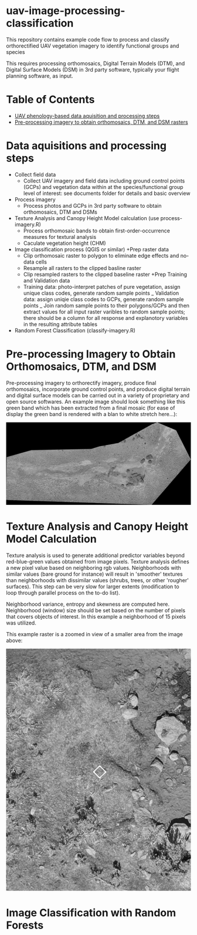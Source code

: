 # uav-image-processing-classification

This repository contains example code flow to process and classify orthorectified UAV vegetation imagery 
to identify functional groups and species 

This requires processing orthomosaics, Digital Terrain Models (DTM), and 
Digital Surface Models (DSM) in 3rd party software, typically your flight
planning software, as input.

# Table of Contents

* [UAV phenology-based data aquisition and processing steps](https://github.com/mleedavis/uav-image-processing-classification#data-aquisition-and-processing-steps) 
* [Pre-processing imagery to obtain orthomosaics, DTM, and DSM rasters](https://github.com/mleedavis/uav-image-processing-classification#pre-processing-imagery-to-obtain-orthomosaics,-DTM,-and-DSM)


# Data aquisitions and processing steps

* Collect field data
  + Collect UAV imagery and field data including ground control points (GCPs) and vegetation data within at the species/functional group level of interest: see documents folder for details and basic overview
* Process imagery
  + Process photos and GCPs in 3rd party software to obtain orthomosaics, DTM and DSMs
* Texture Analysis and Canopy Height Model calculation (use process-imagery.R)
  + Process orthomosaic bands to obtain first-order-occurrence measures for textural analysis
  + Caculate vegetation height (CHM)
* Image classification process (QGIS or similar)
  +Prep raster data 
    - Clip orthomosaic raster to polygon to eliminate edge effects and no-data cells
    - Resample all rasters to the clipped basline raster
    - Clip resampled rasters to the clipped baseline raster
  +Prep Training and Validation data
    - Training data: photo-interpret patches of pure vegetation, assign unique class codes, generate random sample points
    _ Validation data: assign uniqie class codes to GCPs, generate random sample points
    _ Join random sample points to their polygons/GCPs and then extract values for all input raster varibles to random sample points; there should be a column for all response and explanotory variables in the resulting attribute tables
* Random Forest Classification (classify-imagery.R)
  

# Pre-processing Imagery to Obtain Orthomosaics, DTM, and DSM
Pre-processing imagery to orthorectify imagery, produce final orthomosaics, incorporate ground control points, and produce digital terrain and digital surface models can be carried out in a variety of proprietary and open source softwares. An example image should look something like this green band which has been extracted from a final mosaic (for ease of display the green band is rendered with a blan to white stretch here...): 


![](images/OS_GreenBand2.png)

# Texture Analysis and Canopy Height Model Calculation
Texture analysis is used to generate additional predictor variables beyond red-blue-green values obtained from image pixels.  Texture analysis defines a new pixel value based on neighboring rgb values. Neighborhoods with similar values (bare ground for instance) will result in 'smoother' textures than neighborhoods with dissimilar values (shrubs, trees, or other 'rougher' surfaces). This step can be very slow for larger extents  (modification to loop through parallel process on the to-do list). 

Neighborhood variance, entropy and skewness are computed here. Neighborhood (window) size should be set based on the number of pixels that covers objects of interest. In this example a neighborhood of 15 pixels was utilized.  

This example raster is a zoomed in view of a smaller area from the image above:


![](images/OS_GreenBand2_clipGit.png)

# Image Classification with Random Forests

